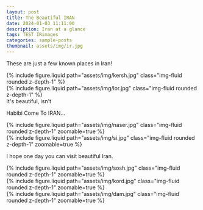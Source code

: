 ```yaml
---
layout: post
title: The Beautiful IRAN
date: 2024-01-03 11:11:00
description: Iran at a glance
tags: TEST IRimages
categories: sample-posts
thumbnail: assets/img/ir.jpg
---
```


These are just a few known places in Iran!

<div class="row mt-3">
    <div class="col-sm mt-3 mt-md-0">
        {% include figure.liquid path="assets/img/kersh.jpg" class="img-fluid rounded z-depth-1" %}
    </div>
    <div class="col-sm mt-3 mt-md-0">
        {% include figure.liquid path="assets/img/lor.jpg" class="img-fluid rounded z-depth-1" %}
    </div>
</div>
<div class="caption">
It's beautiful, isn't 
</div>

Habibi Come To IRAN...

<div class="row mt-3">
    <div class="col-sm mt-3 mt-md-0">
        {% include figure.liquid path="assets/img/naser.jpg" class="img-fluid rounded z-depth-1" zoomable=true %}
    </div>
    <div class="col-sm mt-3 mt-md-0">
        {% include figure.liquid path="assets/img/si.jpg" class="img-fluid rounded z-depth-1" zoomable=true %}
    </div>
</div>

I hope one day you can visit beautiful Iran.

<div class="row mt-3">
    <div class="col-sm mt-3 mt-md-0">
        {% include figure.liquid path="assets/img/sosh.jpg" class="img-fluid rounded z-depth-1" zoomable=true %}
    </div>
    <div class="col-sm mt-3 mt-md-0">
        {% include figure.liquid path="assets/img/kord.jpg" class="img-fluid rounded z-depth-1" zoomable=true %}
    </div>
    <div class="col-sm mt-3 mt-md-0">
        {% include figure.liquid path="assets/img/dam.jpg" class="img-fluid rounded z-depth-1" zoomable=true %}
    </div>
</div>
